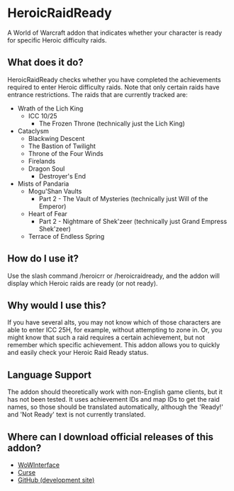 HeroicRaidReady
=====================

A World of Warcraft addon that indicates whether your character is ready for specific Heroic difficulty raids.

## What does it do?

HeroicRaidReady checks whether you have completed the achievements required to enter Heroic difficulty raids. 
Note that only certain raids have entrance restrictions. The raids that are currently tracked are:

* Wrath of the Lich King
  * ICC 10/25
    * The Frozen Throne (technically just the Lich King)
* Cataclysm
  * Blackwing Descent
  * The Bastion of Twilight
  * Throne of the Four Winds
  * Firelands
  * Dragon Soul
    * Destroyer's End
* Mists of Pandaria
  * Mogu'Shan Vaults
    * Part 2 - The Vault of Mysteries (technically just Will of the Emperor)
  * Heart of Fear
    * Part 2 - Nightmare of Shek'zeer (technically just Grand Empress Shek'zeer)
  * Terrace of Endless Spring

## How do I use it?

Use the slash command /heroicrr or /heroicraidready, and the addon will display which Heroic raids are ready
(or not ready).

## Why would I use this?

If you have several alts, you may not know which of those characters are able to enter ICC 25H, for example, without
attempting to zone in. Or, you might know that such a raid requires a certain achievement, but not remember which
specific achievement. This addon allows you to quickly and easily check your Heroic Raid Ready status.

## Language Support

The addon should theoretically work with non-English game clients, but it has not been tested. It uses
achievement IDs and map IDs to get the raid names, so those should be translated automatically, although the 
'Ready!' and 'Not Ready' text is not currently translated.

## Where can I download official releases of this addon?

* [WoWInterface](http://www.wowinterface.com/downloads/info23231-HeroicRaidReady.html)
* [Curse](http://www.curse.com/addons/wow/heroicraidready/)
* [GitHub (development site)](https://github.com/jhegg/wow-heroic-raid-ready/)
